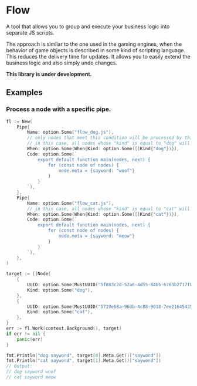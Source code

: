 # Flow
A tool that allows you to group and execute your business logic into separate JS scripts.

The approach is similar to the one used in the gaming engines, when the behavior of game objects is described in some kind of scripting language. This reduces the delivery time for updates. It allows you to easily extend the business logic and also simply undo changes.

**This library is under development.**

## Examples

### Process a node with a specific pipe.
```go
fl := New(
    Pipe{
        Name: option.Some("flow_dog.js"),
        // only nodes that meet this condition will be processed by this pipe.
        // in this case, all nodes whose "kind" is equal to "dog" will be processed.
        When: option.Some(When{Kind: option.Some([]Kind{"dog"})}),
        Code: option.Some(`
            export default function main(nodes, next) {
                for (const node of nodes) {
                    node.meta = {sayword: "woof"}
                }
            }
        `),
    },
    Pipe{
        Name: option.Some("flow_cat.js"),
        // in this case, all nodes whose "kind" is equal to "cat" will be processed.
        When: option.Some(When{Kind: option.Some([]Kind{"cat"})}),
        Code: option.Some(`
            export default function main(nodes, next) {
                for (const node of nodes) {
                    node.meta = {sayword: "meow"}
                }
            }
        `),
    },
)

target := []Node{
    {
        UUID: option.Some(MustUUID("5f883c2d-52a6-4d55-84b5-6763b2717f86")),
        Kind: option.Some("dog"),
    },
    {
        UUID: option.Some(MustUUID("5719e68a-963b-4c88-9018-7ee216454350")),
        Kind: option.Some("cat"),
    },
}
err := fl.Work(context.Background(), target)
if err != nil {
    panic(err)
}

fmt.Println("dog sayword", target[0].Meta.Get()["sayword"])
fmt.Println("cat sayword", target[1].Meta.Get()["sayword"])
// Output:
// dog sayword woof
// cat sayword meow
```
